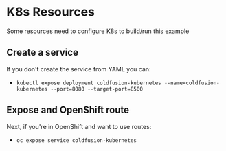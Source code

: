 # K8s Resources
Some resources need to configure K8s to build/run this example

## Create a service
If you don't create the service from YAML you can:
* `kubectl expose deployment coldfusion-kubernetes --name=coldfusion-kubernetes --port=8080 --target-port=8500`

## Expose and OpenShift route
Next, if you're in OpenShift and want to use routes:
* `oc expose service coldfusion-kubernetes`